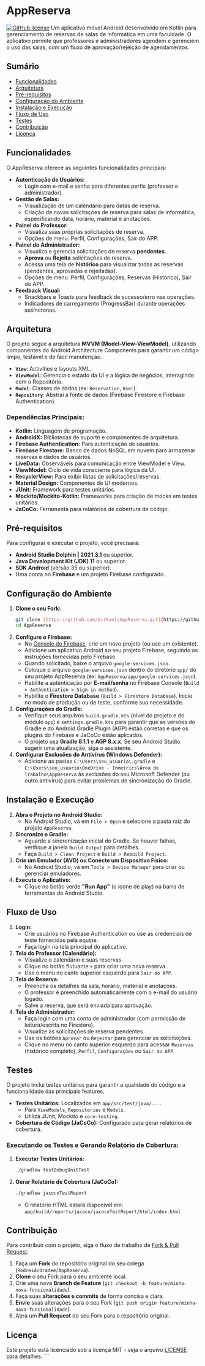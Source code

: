 # AppReserva

[![GitHub license](https://img.shields.io/badge/license-MIT-blue.svg)](https://github.com/GitRael/AppReserva/blob/main/LICENSE) Um aplicativo móvel Android desenvolvido em Kotlin para gerenciamento de reservas de salas de informática em uma faculdade. O aplicativo permite que professores e administradores agendem e gerenciem o uso das salas, com um fluxo de aprovação/rejeição de agendamentos.

## Sumário

* [Funcionalidades](#funcionalidades)
* [Arquitetura](#arquitetura)
* [Pré-requisitos](#pré-requisitos)
* [Configuração do Ambiente](#configuração-do-ambiente)
* [Instalação e Execução](#instalação-e-execução)
* [Fluxo de Uso](#fluxo-de-uso)
* [Testes](#testes)
* [Contribuição](#contribuição)
* [Licença](#licença)

## Funcionalidades

O AppReserva oferece as seguintes funcionalidades principais:

* **Autenticação de Usuários:**
    * Login com e-mail e senha para diferentes perfis (professor e administrador).
* **Gestão de Salas:**
    * Visualização de um calendário para datas de reserva.
    * Criação de novas solicitações de reserva para salas de informática, especificando data, horário, material e anotações.
* **Painel do Professor:**
    * Visualiza suas próprias solicitações de reserva.
    * Opções de menu: Perfil, Configurações, Sair do APP.
* **Painel do Administrador:**
    * Visualiza e gerencia solicitações de reserva **pendentes**.
    * **Aprova** ou **Rejeita** solicitações de reserva.
    * Acessa uma tela de **histórico** para visualizar todas as reservas (pendentes, aprovadas e rejeitadas).
    * Opções de menu: Perfil, Configurações, Reservas (Histórico), Sair do APP.
* **Feedback Visual:**
    * Snackbars e Toasts para feedback de sucesso/erro nas operações.
    * Indicadores de carregamento (ProgressBar) durante operações assíncronas.

## Arquitetura

O projeto segue a arquitetura **MVVM (Model-View-ViewModel)**, utilizando componentes do Android Architecture Components para garantir um código limpo, testável e de fácil manutenção.

* **`View`**: Activities e layouts XML.
* **`ViewModel`**: Gerencia o estado da UI e a lógica de negócios, interagindo com o Repositório.
* **`Model`**: Classes de dados (ex: `Reservation`, `User`).
* **`Repository`**: Abstrai a fonte de dados (Firebase Firestore e Firebase Authentication).

### Dependências Principais:

* **Kotlin:** Linguagem de programação.
* **AndroidX:** Bibliotecas de suporte e componentes de arquitetura.
* **Firebase Authentication:** Para autenticação de usuários.
* **Firebase Firestore:** Banco de dados NoSQL em nuvem para armazenar reservas e dados de usuários.
* **LiveData:** Observáveis para comunicação entre ViewModel e View.
* **ViewModel:** Ciclo de vida consciente para lógica da UI.
* **RecyclerView:** Para exibir listas de solicitações/reservas.
* **Material Design:** Componentes de UI modernos.
* **JUnit:** Framework para testes unitários.
* **Mockito/Mockito-Kotlin:** Frameworks para criação de mocks em testes unitários.
* **JaCoCo:** Ferramenta para relatórios de cobertura de código.

## Pré-requisitos

Para configurar e executar o projeto, você precisará:

* **Android Studio Dolphin | 2021.3.1** ou superior.
* **Java Development Kit (JDK) 11** ou superior.
* **SDK Android** (versão 35 ou superior).
* Uma conta no **Firebase** e um projeto Firebase configurado.

## Configuração do Ambiente

1.  **Clone o seu Fork:**
    ```bash
    git clone [https://github.com/GitRael/AppReserva.git](https://github.com/GitRael/AppReserva.git)
    cd AppReserva
    ```
2.  **Configure o Firebase:**
    * No [Console do Firebase](https://console.firebase.google.com/), crie um novo projeto (ou use um existente).
    * Adicione um aplicativo Android ao seu projeto Firebase, seguindo as instruções fornecidas pelo Firebase.
    * Quando solicitado, baixe o arquivo `google-services.json`.
    * Coloque o arquivo `google-services.json` dentro do diretório `app/` do seu projeto AppReserva (ex: `AppReserva/app/google-services.json`).
    * Habilite a autenticação por **E-mail/senha** no Firebase Console (`Build > Authentication > Sign-in method`).
    * Habilite o **Firestore Database** (`Build > Firestore Database`). Inicie no modo de produção ou de teste, conforme sua necessidade.
3.  **Configurações do Gradle:**
    * Verifique seus arquivos `build.gradle.kts` (nível do projeto e do módulo `app`) e `settings.gradle.kts` para garantir que as versões do Gradle e do Android Gradle Plugin (AGP) estão corretas e que os plugins do Firebase e JaCoCo estão aplicados.
    * O projeto usa **Gradle 8.1.1** e **AGP 8.x.x**. Se seu Android Studio sugerir uma atualização, siga o assistente.
4.  **Configurar Exclusões do Antivírus (Windows Defender):**
    * Adicione as pastas `C:\Users\seu_usuario\.gradle` e `C:\Users\seu_usuario\OneDrive - Inmetrics\Área de Trabalho\AppReserva` às exclusões do seu Microsoft Defender (ou outro antivírus) para evitar problemas de sincronização do Gradle.

## Instalação e Execução

1.  **Abra o Projeto no Android Studio:**
    * No Android Studio, vá em `File > Open` e selecione a pasta raiz do projeto `AppReserva`.
2.  **Sincronize o Gradle:**
    * Aguarde a sincronização inicial do Gradle. Se houver falhas, verifique a janela `Build Output` para detalhes.
    * Faça `Build > Clean Project` e `Build > Rebuild Project`.
3.  **Crie um Emulador (AVD) ou Conecte um Dispositivo Físico:**
    * No Android Studio, vá em `Tools > Device Manager` para criar ou gerenciar emuladores.
4.  **Execute o Aplicativo:**
    * Clique no botão verde **"Run App"** (o ícone de play) na barra de ferramentas do Android Studio.

## Fluxo de Uso

1.  **Login:**
    * Crie usuários no Firebase Authentication ou use as credenciais de teste fornecidas pela equipe.
    * Faça login na tela principal do aplicativo.
2.  **Tela do Professor (Calendário):**
    * Visualize o calendário e suas reservas.
    * Clique no botão flutuante `+` para criar uma nova reserva.
    * Use o menu no canto superior esquerdo para `Sair do APP`.
3.  **Tela de Reserva:**
    * Preencha os detalhes da sala, horário, material e anotações.
    * O professor é preenchido automaticamente com o e-mail do usuário logado.
    * Salve a reserva, que será enviada para aprovação.
4.  **Tela do Administrador:**
    * Faça login com uma conta de administrador (com permissão de leitura/escrita no Firestore).
    * Visualize as solicitações de reserva pendentes.
    * Use os botões `Aprovar` ou `Rejeitar` para gerenciar as solicitações.
    * Clique no menu no canto superior esquerdo para acessar `Reservas` (histórico completo), `Perfil`, `Configurações` ou `Sair do APP`.

## Testes

O projeto inclui testes unitários para garantir a qualidade do código e a funcionalidade das principais features.

* **Testes Unitários:** Localizados em `app/src/test/java/...`.
    * Para `ViewModels`, `Repositories` e `Models`.
    * Utiliza JUnit, Mockito e `core-testing`.
* **Cobertura de Código (JaCoCo):** Configurado para gerar relatórios de cobertura.

### Executando os Testes e Gerando Relatório de Cobertura:

1.  **Executar Testes Unitários:**
    ```bash
    ./gradlew testDebugUnitTest
    ```
2.  **Gerar Relatório de Cobertura (JaCoCo):**
    ```bash
    ./gradlew jacocoTestReport
    ```
    * O relatório HTML estará disponível em: `app/build/reports/jacoco/jacocoTestReport/html/index.html`

## Contribuição

Para contribuir com o projeto, siga o fluxo de trabalho de [Fork & Pull Request](https://docs.github.com/pt/pull-requests/collaborating-with-pull-requests/proposing-changes-with-pull-requests/creating-a-pull-request-from-a-fork):

1.  Faça um **Fork** do repositório original do seu colega (`RodneiAndradee/AppReserva`).
2.  **Clone** o seu Fork para o seu ambiente local.
3.  Crie uma nova **Branch de Feature** (`git checkout -b feature/minha-nova-funcionalidade`).
4.  Faça suas **alterações e commits** de forma concisa e clara.
5.  **Envie** suas alterações para o seu Fork (`git push origin feature/minha-nova-funcionalidade`).
6.  Abra um **Pull Request** do seu Fork para o repositório original.

## Licença

Este projeto está licenciado sob a licença MIT - veja o arquivo [LICENSE](LICENSE) para detalhes. ```
